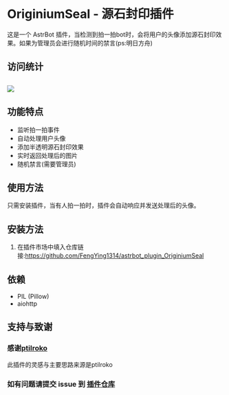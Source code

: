 # OriginiumSeal - 源石封印插件

这是一个 AstrBot 插件，当检测到拍一拍bot时，会将用户的头像添加源石封印效果。如果为管理员会进行随机时间的禁言(ps:明日方舟)

##

## 访问统计

## <a href="https://count.getloli.com/"><img src="https://count.getloli.com/get/@:astrbot_plugin_OriginiumSeal?theme=rule34"></a>

## 功能特点

- 监听拍一拍事件
- 自动处理用户头像
- 添加半透明源石封印效果
- 实时返回处理后的图片
- 随机禁言(需要管理员)

## 使用方法

只需安装插件，当有人拍一拍时，插件会自动响应并发送处理后的头像。

## 安装方法

1. 在插件市场中填入仓库链接:https://github.com/FengYing1314/astrbot_plugin_OriginiumSeal

## 依赖

- PIL (Pillow)
- aiohttp


## 支持与致谢

### 感谢[ptilroko](https://github.com/ptilroko)
此插件的灵感与主要思路来源是ptilroko


### 如有问题请提交 issue 到 [插件仓库](https://github.com/FengYing1314/astrbot_plugin_OriginiumSeal)
